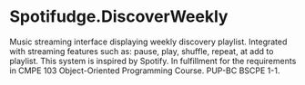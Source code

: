 # Spotifudge.DiscoverWeekly
Music streaming interface displaying weekly discovery playlist. Integrated with streaming features such as: pause, play, shuffle, repeat, at add to playlist. This system is inspired by Spotify.
In fulfillment for the requirements in CMPE 103 Object-Oriented Programming Course. PUP-BC BSCPE 1-1.
